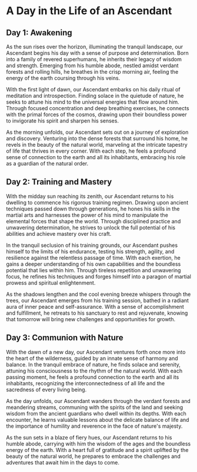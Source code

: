 # A Day in the Life of an Ascendant

## Day 1: Awakening

As the sun rises over the horizon, illuminating the tranquil landscape, our Ascendant begins his day with a sense of purpose and determination. Born into a family of revered superhumans, he inherits their legacy of wisdom and strength. Emerging from his humble abode, nestled amidst verdant forests and rolling hills, he breathes in the crisp morning air, feeling the energy of the earth coursing through his veins.

With the first light of dawn, our Ascendant embarks on his daily ritual of meditation and introspection. Finding solace in the quietude of nature, he seeks to attune his mind to the universal energies that flow around him. Through focused concentration and deep breathing exercises, he connects with the primal forces of the cosmos, drawing upon their boundless power to invigorate his spirit and sharpen his senses.

As the morning unfolds, our Ascendant sets out on a journey of exploration and discovery. Venturing into the dense forests that surround his home, he revels in the beauty of the natural world, marveling at the intricate tapestry of life that thrives in every corner. With each step, he feels a profound sense of connection to the earth and all its inhabitants, embracing his role as a guardian of the natural order.

## Day 2: Training and Mastery

With the midday sun reaching its zenith, our Ascendant returns to his dwelling to commence his rigorous training regimen. Drawing upon ancient techniques passed down through generations, he hones his skills in the martial arts and harnesses the power of his mind to manipulate the elemental forces that shape the world. Through disciplined practice and unwavering determination, he strives to unlock the full potential of his abilities and achieve mastery over his craft.

In the tranquil seclusion of his training grounds, our Ascendant pushes himself to the limits of his endurance, testing his strength, agility, and resilience against the relentless passage of time. With each exertion, he gains a deeper understanding of his own capabilities and the boundless potential that lies within him. Through tireless repetition and unwavering focus, he refines his techniques and forges himself into a paragon of martial prowess and spiritual enlightenment.

As the shadows lengthen and the cool evening breeze whispers through the trees, our Ascendant emerges from his training session, bathed in a radiant aura of inner peace and self-assurance. With a sense of accomplishment and fulfillment, he retreats to his sanctuary to rest and rejuvenate, knowing that tomorrow will bring new challenges and opportunities for growth.

## Day 3: Communion with Nature

With the dawn of a new day, our Ascendant ventures forth once more into the heart of the wilderness, guided by an innate sense of harmony and balance. In the tranquil embrace of nature, he finds solace and serenity, attuning his consciousness to the rhythm of the natural world. With each passing moment, he feels a profound connection to the earth and all its inhabitants, recognizing the interconnectedness of all life and the sacredness of every living being.

As the day unfolds, our Ascendant wanders through the verdant forests and meandering streams, communing with the spirits of the land and seeking wisdom from the ancient guardians who dwell within its depths. With each encounter, he learns valuable lessons about the delicate balance of life and the importance of humility and reverence in the face of nature's majesty.

As the sun sets in a blaze of fiery hues, our Ascendant returns to his humble abode, carrying with him the wisdom of the ages and the boundless energy of the earth. With a heart full of gratitude and a spirit uplifted by the beauty of the natural world, he prepares to embrace the challenges and adventures that await him in the days to come.
